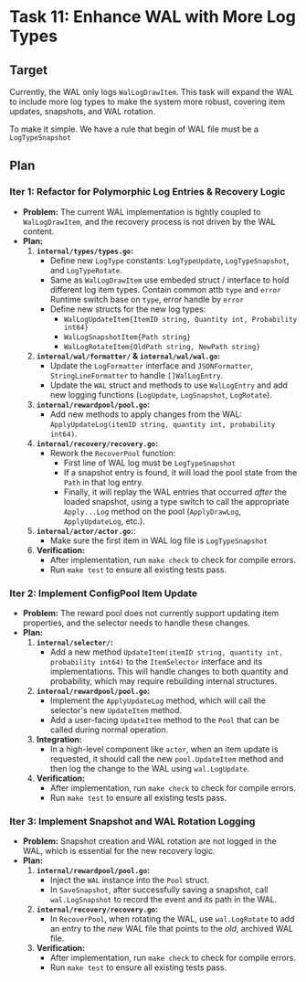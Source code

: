# Task 11: Enhance WAL with More Log Types

## Target
Currently, the WAL only logs `WalLogDrawItem`. This task will expand the WAL to include more log types to make the system more robust, covering item updates, snapshots, and WAL rotation.

To make it simple. We have a rule that begin of WAL file must be a `LogTypeSnapshot`

## Plan

### Iter 1: Refactor for Polymorphic Log Entries & Recovery Logic
- **Problem:** The current WAL implementation is tightly coupled to `WalLogDrawItem`, and the recovery process is not driven by the WAL content.
- **Plan:**
    1. **`internal/types/types.go`:**
        - Define new `LogType` constants: `LogTypeUpdate`, `LogTypeSnapshot`, and `LogTypeRotate`.
        - Same as `WalLogDrawItem` use embeded struct / interface to hold different log item types. Contain common attb `type` and `error` Runtime switch base on `type`, error handle by `error`
        - Define new structs for the new log types:
            - `WalLogUpdateItem{ItemID string, Quantity int, Probability int64}`
            - `WalLogSnapshotItem{Path string}`
            - `WalLogRotateItem{OldPath string, NewPath string}`
    2. **`internal/wal/formatter/` & `internal/wal/wal.go`:**
        - Update the `LogFormatter` interface and `JSONFormatter`, `StringLineFormatter` to handle `[]WalLogEntry`.
        - Update the `WAL` struct and methods to use `WalLogEntry` and add new logging functions (`LogUpdate`, `LogSnapshot`, `LogRotate`).
    3. **`internal/rewardpool/pool.go`:**
        - Add new methods to apply changes from the WAL: `ApplyUpdateLog(itemID string, quantity int, probability int64)`.
    4. **`internal/recovery/recovery.go`:**
        - Rework the `RecoverPool` function:
            - First line of WAL log must be `LogTypeSnapshot`
            - If a snapshot entry is found, it will load the pool state from the `Path` in that log entry.
            - Finally, it will replay the WAL entries that occurred *after* the loaded snapshot, using a type switch to call the appropriate `Apply...Log` method on the pool (`ApplyDrawLog`, `ApplyUpdateLog`, etc.).
    5. **`internal/actor/actor.go`:**:  
        - Make sure the first item in WAL log file is `LogTypeSnapshot`
    6. **Verification:**
        - After implementation, run `make check` to check for compile errors.
        - Run `make test` to ensure all existing tests pass.

### Iter 2: Implement ConfigPool Item Update
- **Problem:** The reward pool does not currently support updating item properties, and the selector needs to handle these changes.
- **Plan:**
    1. **`internal/selector/`:**
        - Add a new method `UpdateItem(itemID string, quantity int, probability int64)` to the `ItemSelector` interface and its implementations. This will handle changes to both quantity and probability, which may require rebuilding internal structures.
    2. **`internal/rewardpool/pool.go`:**
        - Implement the `ApplyUpdateLog` method, which will call the selector's new `UpdateItem` method.
        - Add a user-facing `UpdateItem` method to the `Pool` that can be called during normal operation.
    3. **Integration:**
        - In a high-level component like `actor`, when an item update is requested, it should call the new `pool.UpdateItem` method and then log the change to the WAL using `wal.LogUpdate`.
    4. **Verification:**
        - After implementation, run `make check` to check for compile errors.
        - Run `make test` to ensure all existing tests pass.

### Iter 3: Implement Snapshot and WAL Rotation Logging
- **Problem:** Snapshot creation and WAL rotation are not logged in the WAL, which is essential for the new recovery logic.
- **Plan:**
    1. **`internal/rewardpool/pool.go`:**
        - Inject the `WAL` instance into the `Pool` struct.
        - In `SaveSnapshot`, after successfully saving a snapshot, call `wal.LogSnapshot` to record the event and its path in the WAL.
    2. **`internal/recovery/recovery.go`:**
        - In `RecoverPool`, when rotating the WAL, use `wal.LogRotate` to add an entry to the *new* WAL file that points to the *old*, archived WAL file.
    3. **Verification:**
        - After implementation, run `make check` to check for compile errors.
        - Run `make test` to ensure all existing tests pass.
